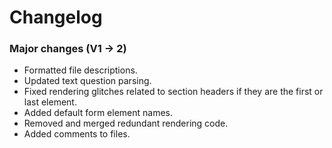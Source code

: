 # Changelog

### Major changes (V1 -> 2)

* Formatted file descriptions.
* Updated text question parsing.
* Fixed rendering glitches related to section headers if they are the first or last element.
* Added default form element names.
* Removed and merged redundant rendering code.
* Added comments to files.
